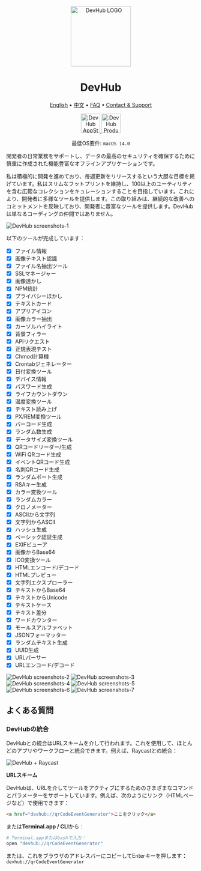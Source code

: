 <div align="center">
	<br />
	<br />
	<img src="./assets/logo.png" alt="DevHub LOGO" width="160" height="160">
	<h1>DevHub</h1>
  <!--rehype:style=border: 0;-->
  <p>
		<a href="./README.md">English</a> • 
		<a href="./README.zh.md">中文</a> • 
		<a href="#よくある質問">FAQ</a> • 
		<a target="_blank" href="https://wangchujiang.com/#/contact">Contact & Support</a>
  </p>
  <p>
    <a target="_blank" href="https://apps.apple.com/app/devhub/id6476452351" title="DevHub AppStore"><img alt="DevHub AppStore" src="https://jaywcjlove.github.io/sb/download/macos.svg" height="51">
    </a>
    <a target="_blank" href="https://www.producthunt.com/posts/devhub-6?utm_source=badge-featured&amp;utm_medium=badge&amp;souce=badge-devhub-6"><img alt="DevHub Product Hunt" src="https://api.producthunt.com/widgets/embed-image/v1/featured.svg?post_id=436362&theme=light" height="51">
    </a>
  </p>
</div>

<div align="center">

最低OS要件: `macOS 14.0`

</div>

開発者の日常業務をサポートし、データの最高のセキュリティを確保するために慎重に作成された機能豊富なオフラインアプリケーションです。

私は積極的に開発を進めており、毎週更新をリリースするという大胆な目標を掲げています。私はスリムなフットプリントを維持し、100以上のユーティリティを含む広範なコレクションをキュレーションすることを目指しています。これにより、開発者に多様なツールを提供します。この取り組みは、継続的な改善へのコミットメントを反映しており、開発者に豊富なツールを提供します。DevHubは単なるコーディングの仲間ではありません。

![DevHub screenshots-1](./assets/screenshots-1.png)

以下のツールが完成しています：

- [x] ファイル情報
- [x] 画像テキスト認識
- [x] ファイル名抽出ツール
- [x] SSLマネージャー
- [x] 画像透かし
- [x] NPM統計
- [x] プライバシーぼかし
- [x] テキストカード
- [x] アプリアイコン
- [x] 画像カラー抽出
- [x] カーソルハイライト
- [x] 背景フィラー
- [x] APIリクエスト
- [x] 正規表現テスト
- [x] Chmod計算機
- [x] Crontabジェネレーター
- [x] 日付変換ツール
- [x] デバイス情報
- [x] パスワード生成
- [x] ライフカウントダウン
- [x] 温度変換ツール
- [x] テキスト読み上げ
- [x] PX/REM変換ツール
- [x] バーコード生成
- [x] ランダム数生成
- [x] データサイズ変換ツール
- [x] QRコードリーダー/生成
- [x] WiFi QRコード生成
- [x] イベントQRコード生成
- [x] 名刺QRコード生成
- [x] ランダムポート生成
- [x] RSAキー生成
- [x] カラー変換ツール
- [x] ランダムカラー
- [x] クロノメーター
- [x] ASCIIから文字列
- [x] 文字列からASCII
- [x] ハッシュ生成
- [x] ベーシック認証生成
- [x] EXIFビューア
- [x] 画像からBase64
- [x] ICO変換ツール
- [x] HTMLエンコード/デコード
- [x] HTMLプレビュー
- [x] 文字列エクスプローラー
- [x] テキストからBase64
- [x] テキストからUnicode
- [x] テキストケース
- [x] テキスト差分
- [x] ワードカウンター
- [x] モールスアルファベット
- [x] JSONフォーマッター
- [x] ランダムテキスト生成
- [x] UUID生成
- [x] URLパーサー
- [x] URLエンコード/デコード

![DevHub screenshots-2](./assets/screenshots-2.png)
![DevHub screenshots-3](./assets/screenshots-3.png)
![DevHub screenshots-4](./assets/screenshots-4.png)
![DevHub screenshots-5](./assets/screenshots-5.png)
![DevHub screenshots-6](./assets/screenshots-6.png)
![DevHub screenshots-7](./assets/screenshots-7.png)

## よくある質問

### DevHubの統合

DevHubとの統合はURLスキームを介して行われます。これを使用して、ほとんどのアプリやワークフローと統合できます。例えば、Raycastとの統合：

![DevHub + Raycast](./assets/raycast.png)

**URLスキーム**

DevHubは、URLを介してツールをアクティブにするためのさまざまなコマンドとパラメーターをサポートしています。例えば、次のようにリンク（HTMLページなど）で使用できます：

```html
<a href="devhub://qrCodeEventGenerator">ここをクリック</a>
```

または**Terminal.app / CLI**から：

```bash
# Terminal.appまたはbashで入力：
open "devhub://qrCodeEventGenerator"
```

または、これをブラウザのアドレスバーにコピーしてEnterキーを押します： `devhub://qrCodeEventGenerator`

<!--idoc:config:
title: 開発者統合ツール - 
-->
